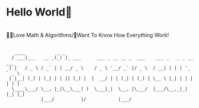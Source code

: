 # Hello World👋
<br>
🐱‍💻Love Math & Algorithms/🥰Want To Know How Everything Work! </small>
<br>
<br>

```
   ____            _ _                                                      
  / ___|___   __ _(_) |_ ___      ___ _ __ __ _  ___    ___ _   _ _ __ ___  
 | |   / _ \ / _` | | __/ _ \    / _ \ '__/ _` |/ _ \  / __| | | | '_ ` _ \ 
 | |__| (_) | (_| | | || (_) |  |  __/ | | (_| | (_) | \__ \ |_| | | | | | |
  \____\___/ \__, |_|\__\___( )  \___|_|  \__, |\___/  |___/\__,_|_| |_| |_|
             |___/          |/            |___/                             
```

